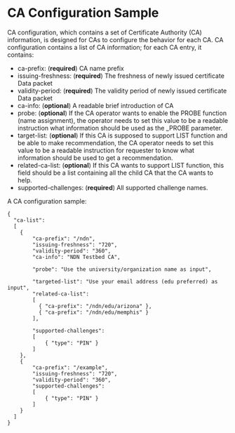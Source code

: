 CA Configuration Sample
=======================

CA configuration, which contains a set of Certificate Authority (CA) information, is designed for CAs to configure the behavior for each CA.
CA configuration contains a list of CA information; for each CA entry, it contains:

  * ca-prefix: (**required**) CA name prefix
  * issuing-freshness: (**required**) The freshness of newly issued certificate Data packet
  * validity-period: (**required**) The validity period of newly issued certificate Data packet
  * ca-info: (**optional**) A readable brief introduction of CA
  * probe: (**optional**) If the CA operator wants to enable the PROBE function (name assignment), the operator needs to set this value to be a readable instruction what information should be used as the _PROBE parameter.
  * target-list: (**optional**) If this CA is supposed to support LIST function and be able to make recommendation, the CA operator needs to set this value to be a readable instruction for requester to know what information should be used to get a recommendation.
  * related-ca-list: (**optional**) If this CA wants to support LIST function, this field should be a list containing all the child CA that the CA wants to help.
  * supported-challenges: (**required**) All supported challenge names.

A CA configuration sample:
```
{
  "ca-list":
  [
    {
        "ca-prefix": "/ndn",
        "issuing-freshness": "720",
        "validity-period": "360",
        "ca-info": "NDN Testbed CA",

        "probe": "Use the university/organization name as input",

        "targeted-list": "Use your email address (edu preferred) as input",
        "related-ca-list":
        [
          { "ca-prefix": "/ndn/edu/arizona" },
          { "ca-prefix": "/ndn/edu/memphis" }
        ],

        "supported-challenges":
        [
            { "type": "PIN" }
        ]
    },
    {
        "ca-prefix": "/example",
        "issuing-freshness": "720",
        "validity-period": "360",
        "supported-challenges":
        [
            { "type": "PIN" }
        ]
    }
  ]
}
```